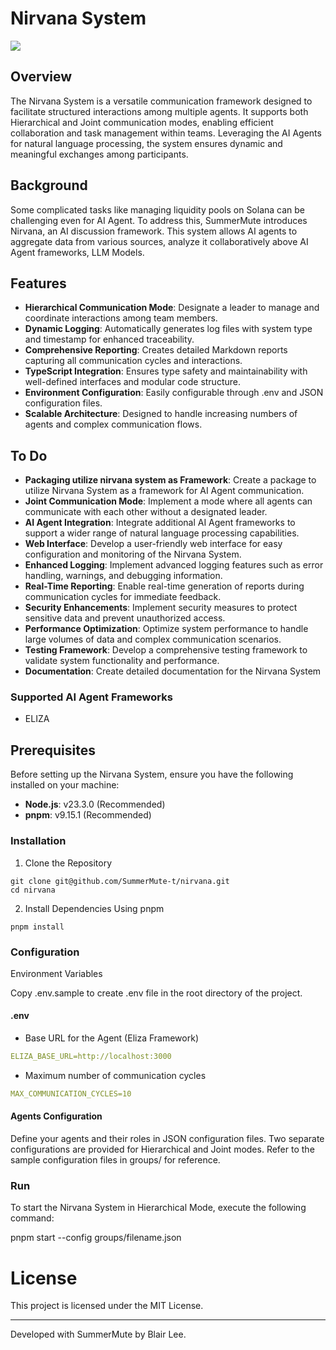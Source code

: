 # Nirvana System

![](docs/png/misa-nirvana.png)

## Overview

The Nirvana System is a versatile communication framework designed to facilitate structured interactions among multiple agents. It supports both Hierarchical and Joint communication modes, enabling efficient collaboration and task management within teams. Leveraging the AI Agents for natural language processing, the system ensures dynamic and meaningful exchanges among participants.

## Background

Some complicated tasks like managing liquidity pools on Solana can be challenging even for AI Agent. To address this, SummerMute introduces Nirvana, an AI discussion framework. This system allows AI agents to aggregate data from various sources, analyze it collaboratively above AI Agent frameworks, LLM Models.

## Features

- **Hierarchical Communication Mode**: Designate a leader to manage and coordinate interactions among team members.
- **Dynamic Logging**: Automatically generates log files with system type and timestamp for enhanced traceability.
- **Comprehensive Reporting**: Creates detailed Markdown reports capturing all communication cycles and interactions.
- **TypeScript Integration**: Ensures type safety and maintainability with well-defined interfaces and modular code structure.
- **Environment Configuration**: Easily configurable through .env and JSON configuration files.
- **Scalable Architecture**: Designed to handle increasing numbers of agents and complex communication flows.

## To Do

- **Packaging utilize nirvana system as Framework**: Create a package to utilize Nirvana System as a framework for AI Agent communication.
- **Joint Communication Mode**: Implement a mode where all agents can communicate with each other without a designated leader.
- **AI Agent Integration**: Integrate additional AI Agent frameworks to support a wider range of natural language processing capabilities.
- **Web Interface**: Develop a user-friendly web interface for easy configuration and monitoring of the Nirvana System.
- **Enhanced Logging**: Implement advanced logging features such as error handling, warnings, and debugging information.
- **Real-Time Reporting**: Enable real-time generation of reports during communication cycles for immediate feedback.
- **Security Enhancements**: Implement security measures to protect sensitive data and prevent unauthorized access.
- **Performance Optimization**: Optimize system performance to handle large volumes of data and complex communication scenarios.
- **Testing Framework**: Develop a comprehensive testing framework to validate system functionality and performance.
- **Documentation**: Create detailed documentation for the Nirvana System

### Supported AI Agent Frameworks

- ELIZA

## Prerequisites

Before setting up the Nirvana System, ensure you have the following installed on your machine:
- **Node.js**: v23.3.0 (Recommended)
- **pnpm**: v9.15.1 (Recommended)

### Installation

1. Clone the Repository

``` shell
git clone git@github.com/SummerMute-t/nirvana.git
cd nirvana
```


2. Install Dependencies Using pnpm

``` shell
pnpm install
```


### Configuration

Environment Variables

Copy .env.sample to create .env file in the root directory of the project.

#### .env

- Base URL for the Agent (Eliza Framework)

```yaml
ELIZA_BASE_URL=http://localhost:3000
```

- Maximum number of communication cycles

```yaml
MAX_COMMUNICATION_CYCLES=10
```


#### Agents Configuration

Define your agents and their roles in JSON configuration files. Two separate configurations are provided for Hierarchical and Joint modes.
Refer to the sample configuration files in groups/ for reference.

### Run

To start the Nirvana System in Hierarchical Mode, execute the following command:

pnpm start --config groups/filename.json

# License

This project is licensed under the MIT License.

---

Developed with SummerMute by Blair Lee.
